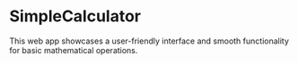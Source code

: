 # SimpleCalculator
This web app showcases a user-friendly interface and smooth functionality for basic mathematical operations.
